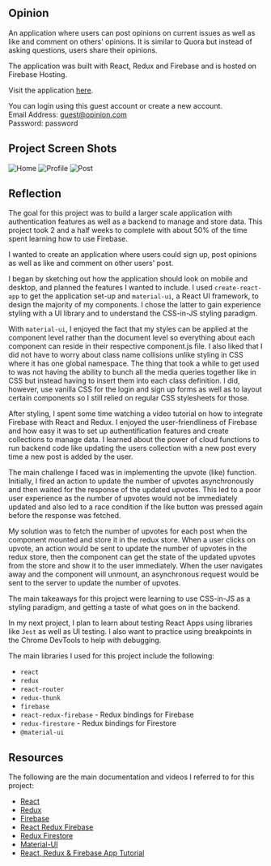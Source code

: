 ## Opinion

An application where users can post opinions on current issues as well as like and comment on others' opinions. It is similar to Quora but instead of asking questions, users share their opinions.

The application was built with React, Redux and Firebase and is hosted on Firebase Hosting. 

Visit the application [here](https://opinion-fb623.firebaseapp.com).

You can login using this guest account or create a new account.  
Email Address: guest@opinion.com  
Password: password

## Project Screen Shots

![Home](https://duaw26jehqd4r.cloudfront.net/items/1M3B3V0R0D3J041D2t3j/Image%202019-02-15%20at%2010.34.33%20AM.png)
![Profile](https://duaw26jehqd4r.cloudfront.net/items/2I0f0k0X1z432L1v3p2O/Image%202019-02-15%20at%2010.36.29%20AM.png)
![Post](https://duaw26jehqd4r.cloudfront.net/items/3P2N1e33470W080q1d07/Image%202019-02-15%20at%2010.38.24%20AM.png)

## Reflection

The goal for this project was to build a larger scale application with authentication features as well as a backend to manage and store data. This project took 2 and a half weeks to complete with about 50% of the time spent learning how to use Firebase.

I wanted to create an application where users could sign up, post opinions as well as like and comment on other users' post.

I began by sketching out how the application should look on mobile and desktop, and planned the features I wanted to include. I used `create-react-app` to get the application set-up and `material-ui`, a React UI framework, to design the majority of my components. I chose the latter to gain experience styling with a UI library and to understand the CSS-in-JS styling paradigm.

With `material-ui`, I enjoyed the fact that my styles can be applied at the component level rather than the document level so everything about each component can reside in their respective component.js file. I also liked that I did not have to worry about class name collisions unlike styling in CSS where it has one global namespace. The thing that took a while to get used to was not having the ability to bunch all the media queries together like in CSS but instead having to insert them into each class definition. I did, however, use vanilla CSS for the login and sign up forms as well as to layout certain components so I still relied on regular CSS stylesheets for those.

After styling, I spent some time watching a video tutorial on how to integrate Firebase with React and Redux. I enjoyed the user-friendliness of Firebase and how easy it was to set up authentification features and create collections to manage data. I learned about the power of cloud functions to run backend code like updating the users collection with a new post every time a new post is added by the user. 

The main challenge I faced was in implementing the upvote (like) function. Initially, I fired an action to update the number of upvotes asynchronously and then waited for the response of the updated upvotes. This led to a poor user experience as the number of upvotes would not be immediately updated and also led to a race condition if the like button was pressed again before the response was fetched. 

My solution was to fetch the number of upvotes for each post when the component mounted and store it in the redux store. When a user clicks on upvote, an action would be sent to update the number of upvotes in the redux store, then the component can get the state of the updated upvotes from the store and show it to the user immediately. When the user navigates away and the component will unmount, an asynchronous request would be sent to the server to update the number of upvotes.

The main takeaways for this project were learning to use CSS-in-JS as a styling paradigm, and getting a taste of what goes on in the backend.

In my next project, I plan to learn about testing React Apps using libraries like `Jest` as well as UI testing. I also want to practice using breakpoints in the Chrome DevTools to help with debugging.

The main libraries I used for this project include the following: 
* `react`
* `redux`
* `react-router`
* `redux-thunk`
* `firebase`
* `react-redux-firebase` - Redux bindings for Firebase
* `redux-firestore` - Redux bindings for Firestore
* `@material-ui`

## Resources

The following are the main documentation and videos I referred to for this project:
* [React](https://reactjs.org/docs/getting-started.html)
* [Redux](https://redux.js.org/introduction/getting-started)
* [Firebase](https://firebase.google.com/docs/)
* [React Redux Firebase](http://react-redux-firebase.com/docs/getting_started)
* [Redux Firestore](https://github.com/prescottprue/redux-firestore)
* [Material-UI](https://material-ui.com/)
* [React, Redux & Firebase App Tutorial](https://www.youtube.com/playlist?list=PL4cUxeGkcC9iWstfXntcj8f-dFZ4UtlN3)